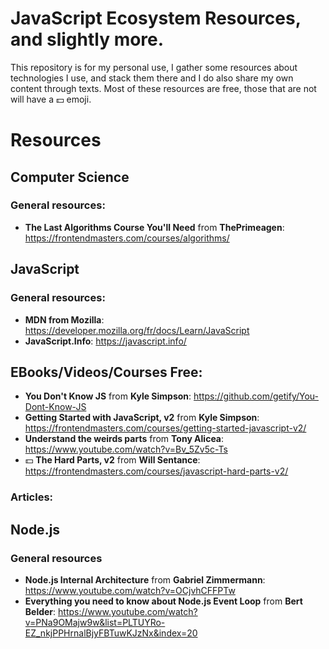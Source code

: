 # JavaScript Ecosystem Resources, and slightly more.
This repository is for my personal use, I gather some resources about technologies I use,
and stack them there and I do also share my own content through texts.
Most of these resources are free, those that are not will have a :dollar: emoji.

# Resources
## Computer Science
### General resources:
- **The Last Algorithms Course You'll Need** from **ThePrimeagen**: https://frontendmasters.com/courses/algorithms/

## JavaScript
### General resources:
- **MDN from Mozilla**: https://developer.mozilla.org/fr/docs/Learn/JavaScript
- **JavaScript.Info**: https://javascript.info/

## EBooks/Videos/Courses Free:
- **You Don't Know JS** from **Kyle Simpson**: https://github.com/getify/You-Dont-Know-JS
- **Getting Started with JavaScript, v2** from **Kyle Simpson**: https://frontendmasters.com/courses/getting-started-javascript-v2/
- **Understand the weirds parts** from **Tony Alicea**: https://www.youtube.com/watch?v=Bv_5Zv5c-Ts
- :dollar: **The Hard Parts, v2** from **Will Sentance**: https://frontendmasters.com/courses/javascript-hard-parts-v2/

### Articles:

## Node.js
### General resources
- **Node.js Internal Architecture** from **Gabriel Zimmermann**: https://www.youtube.com/watch?v=OCjvhCFFPTw
- **Everything you need to know about Node.js Event Loop** from **Bert Belder**: https://www.youtube.com/watch?v=PNa9OMajw9w&list=PLTUYRo-EZ_nkjPPHrnalBjyFBTuwKJzNx&index=20
